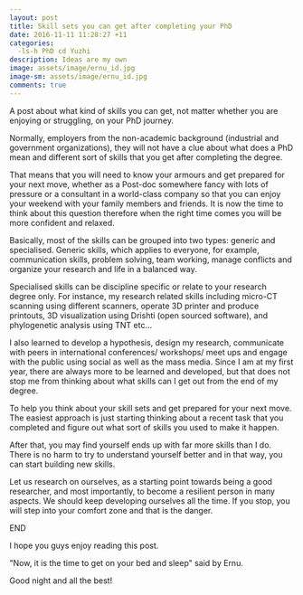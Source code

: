 ```yaml
---
layout: post
title: Skill sets you can get after completing your PhD 
date: 2016-11-11 11:28:27 +11
categories:
  -ls-h PhD cd Yuzhi
description: Ideas are my own  
image: assets/image/ernu_id.jpg
image-sm: assets/image/ernu_id.jpg
comments: true
---
```

A post about what kind of skills you can get, not matter whether you are enjoying or struggling, on your PhD journey.

Normally, employers from the non-academic background (industrial and government organizations), they will not have a clue about what does a PhD mean and different sort of skills that you get after completing the degree. 

That means that you will need to know your armours and get prepared for your next move, whether as a Post-doc somewhere fancy with lots of pressure or a consultant in a world-class company so that you can enjoy your weekend with your family members and friends. It is now the time to think about this question therefore when the right time comes you will be more confident and relaxed. 

Basically, most of the skills can be grouped into two types: generic and specialised. Generic skills, which applies to everyone, for example, communication skills, problem solving, team working, manage conflicts and organize your research and life in a balanced way. 


Specialised skills can be discipline specific or relate to your research degree only. For instance, my research related skills including micro-CT scanning using different scanners, operate 3D printer and produce printouts, 3D visualization using Drishti (open sourced software), and phylogenetic analysis using TNT etc...


I also learned to develop a hypothesis, design my research, communicate with peers in international conferences/ workshops/ meet ups and engage with the public using social as well as the mass media. Since I am at my first year, there are always more to be learned and developed, but that does not stop me from thinking about what skills can I get out from the end of my degree. 

To help you think about your skill sets and get prepared for your next move. The easiest approach is just starting thinking about a recent task that you completed and figure out what sort of skills you used to make it happen. 

After that, you may find yourself ends up with far more skills than I do. There is no harm to try to understand yourself better and in that way, you can start building new skills.


Let us research on ourselves, as a starting point towards being a good researcher, and most importantly, to become a resilient person in many aspects. We should keep developing ourselves all the time. If you stop, you will step into your comfort zone and that is the danger. 


END

I hope you guys enjoy reading this post. 

"Now, it is the time to get on your bed and sleep" said by Ernu. 

Good night and all the best!

